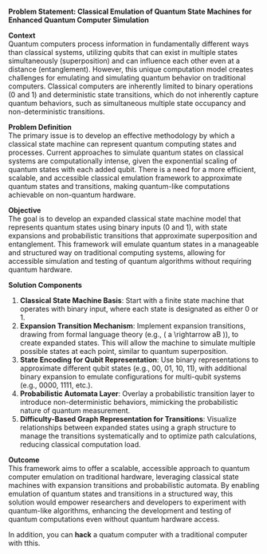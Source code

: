 **Problem Statement: Classical Emulation of Quantum State Machines for Enhanced Quantum Computer Simulation**

**Context**  
Quantum computers process information in fundamentally different ways than classical systems, utilizing qubits that can exist in multiple states simultaneously (superposition) and can influence each other even at a distance (entanglement). However, this unique computation model creates challenges for emulating and simulating quantum behavior on traditional computers. Classical computers are inherently limited to binary operations (0 and 1) and deterministic state transitions, which do not inherently capture quantum behaviors, such as simultaneous multiple state occupancy and non-deterministic transitions.

**Problem Definition**  
The primary issue is to develop an effective methodology by which a classical state machine can represent quantum computing states and processes. Current approaches to simulate quantum states on classical systems are computationally intense, given the exponential scaling of quantum states with each added qubit. There is a need for a more efficient, scalable, and accessible classical emulation framework to approximate quantum states and transitions, making quantum-like computations achievable on non-quantum hardware.

**Objective**  
The goal is to develop an expanded classical state machine model that represents quantum states using binary inputs (0 and 1), with state expansions and probabilistic transitions that approximate superposition and entanglement. This framework will emulate quantum states in a manageable and structured way on traditional computing systems, allowing for accessible simulation and testing of quantum algorithms without requiring quantum hardware.

**Solution Components**  

1. **Classical State Machine Basis**: Start with a finite state machine that operates with binary input, where each state is designated as either 0 or 1.
2. **Expansion Transition Mechanism**: Implement expansion transitions, drawing from formal language theory (e.g., \( a \rightarrow aB \)), to create expanded states. This will allow the machine to simulate multiple possible states at each point, similar to quantum superposition.
3. **State Encoding for Qubit Representation**: Use binary representations to approximate different qubit states (e.g., 00, 01, 10, 11), with additional binary expansion to emulate configurations for multi-qubit systems (e.g., 0000, 1111, etc.).
4. **Probabilistic Automata Layer**: Overlay a probabilistic transition layer to introduce non-deterministic behaviors, mimicking the probabilistic nature of quantum measurement.
5. **Difficulty-Based Graph Representation for Transitions**: Visualize relationships between expanded states using a graph structure to manage the transitions systematically and to optimize path calculations, reducing classical computation load.

**Outcome**  
This framework aims to offer a scalable, accessible approach to quantum computer emulation on traditional hardware, leveraging classical state machines with expansion transitions and probabilistic automata. By enabling emulation of quantum states and transitions in a structured way, this solution would empower researchers and developers to experiment with quantum-like algorithms, enhancing the development and testing of quantum computations even without quantum hardware access.

In addition, you can **hack** a quatum computer with a traditional computer with tthis.
